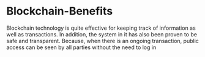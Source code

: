 # Blockchain-Benefits
Blockchain technology is quite effective for keeping track of information as well as transactions. In addition, the system in it has also been proven to be safe and transparent. Because, when there is an ongoing transaction, public access can be seen by all parties without the need to log in
